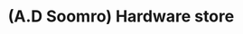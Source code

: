 ---
title: "(A.D Soomro) Hardware store"
url: /karachi/a-d-soomro-hardware-store/
shop: hardware
---